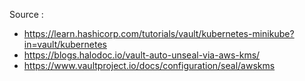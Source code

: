 Source :
- https://learn.hashicorp.com/tutorials/vault/kubernetes-minikube?in=vault/kubernetes
- https://blogs.halodoc.io/vault-auto-unseal-via-aws-kms/
- https://www.vaultproject.io/docs/configuration/seal/awskms
